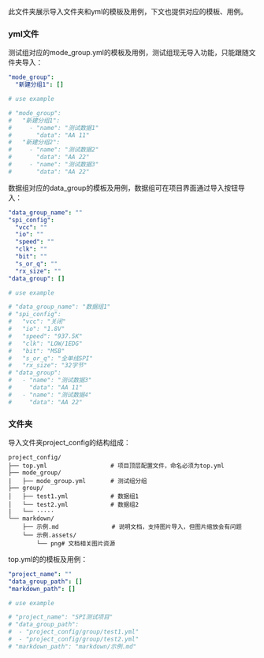 此文件夹展示导入文件夹和yml的模板及用例，下文也提供对应的模板、用例。

### yml文件

测试组对应的mode_group.yml的模板及用例，测试组现无导入功能，只能跟随文件夹导入：

```yaml
"mode_group":
  "新建分组1": []

# use example

# "mode_group":
#   "新建分组1":
#     - "name": "测试数据1"
#       "data": "AA 11"
#   "新建分组2":
#     - "name": "测试数据2"
#       "data": "AA 22"
#     - "name": "测试数据3"
#       "data": "AA 22"
```

数据组对应的data_group的模板及用例，数据组可在项目界面通过导入按钮导入：

```yaml
"data_group_name": ""
"spi_config":
  "vcc": ""
  "io": ""
  "speed": ""
  "clk": ""
  "bit": ""
  "s_or_q": ""
  "rx_size": ""
"data_group": []

# use example

# "data_group_name": "数据组1"
# "spi_config":
#   "vcc": "关闭"
#   "io": "1.8V" 
#   "speed": "937.5K"
#   "clk": "LOW/1EDG"
#   "bit": "MSB"
#   "s_or_q": "全单线SPI"
#   "rx_size": "32字节"
# "data_group":
#   - "name": "测试数据3"
#     "data": "AA 11"
#   - "name": "测试数据4"
#     "data": "AA 22"
```

### 文件夹

导入文件夹project_config的结构组成：

```
project_config/
├── top.yml                  # 项目顶层配置文件，命名必须为top.yml
├── mode_group/
|   ├── mode_group.yml       # 测试组分组
├── group/
│   ├── test1.yml            # 数据组1
│   └── test2.yml            # 数据组2
|   └── ·····
└── markdown/
    ├── 示例.md               # 说明文档，支持图片导入，但图片缩放会有问题
    └── 示例.assets/
        └── png# 文档相关图片资源
```

top.yml的的模板及用例：

```yaml
"project_name": ""
"data_group_path": []
"markdown_path": []

# use example

# "project_name": "SPI测试项目"
# "data_group_path":                                        
#  - "project_config/group/test1.yml"
#  - "project_config/group/test2.yml"
# "markdown_path": "markdown/示例.md"
```

